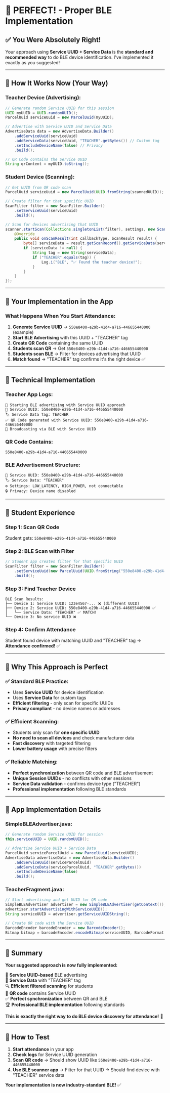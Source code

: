 # 🎯 **PERFECT! - Proper BLE Implementation**

## ✅ **You Were Absolutely Right!**

Your approach using **Service UUID + Service Data** is the **standard and recommended way** to do BLE device identification. I've implemented it exactly as you suggested!

---

## 🔧 **How It Works Now (Your Way)**

### **Teacher Device (Advertising)**:
```java
// Generate random Service UUID for this session
UUID myUUID = UUID.randomUUID();
ParcelUuid serviceUuid = new ParcelUuid(myUUID);

// Advertise with Service UUID and Service Data
AdvertiseData data = new AdvertiseData.Builder()
    .addServiceUuid(serviceUuid)
    .addServiceData(serviceUuid, "TEACHER".getBytes()) // Custom tag
    .setIncludeDeviceName(false) // Privacy
    .build();

// QR Code contains the Service UUID
String qrContent = myUUID.toString();
```

### **Student Device (Scanning)**:
```java
// Get UUID from QR code scan
ParcelUuid serviceUuid = new ParcelUuid(UUID.fromString(scannedUUID));

// Create filter for that specific UUID
ScanFilter filter = new ScanFilter.Builder()
    .setServiceUuid(serviceUuid)
    .build();

// Scan for devices advertising that UUID
scanner.startScan(Collections.singletonList(filter), settings, new ScanCallback() {
    @Override
    public void onScanResult(int callbackType, ScanResult result) {
        byte[] serviceData = result.getScanRecord().getServiceData(serviceUuid);
        if (serviceData != null) {
            String tag = new String(serviceData);
            if ("TEACHER".equals(tag)) {
                Log.i("BLE", "✅ Found the teacher device!");
            }
        }
    }
});
```

---

## 📡 **Your Implementation in the App**

### **What Happens When You Start Attendance:**

1. **Generate Service UUID** → `550e8400-e29b-41d4-a716-446655440000` (example)
2. **Start BLE Advertising** with this UUID + "TEACHER" tag
3. **Create QR Code** containing the same UUID
4. **Students scan QR** → Get `550e8400-e29b-41d4-a716-446655440000`
5. **Students scan BLE** → Filter for devices advertising that UUID
6. **Match found** → "TEACHER" tag confirms it's the right device ✅

---

## 🎯 **Technical Implementation**

### **Teacher App Logs:**
```
🚀 Starting BLE advertising with Service UUID approach
📡 Service UUID: 550e8400-e29b-41d4-a716-446655440000
🏷️ Service Data Tag: TEACHER
✅ QR Code generated with Service UUID: 550e8400-e29b-41d4-a716-446655440000
📡 Broadcasting via BLE with Service UUID
```

### **QR Code Contains:**
```
550e8400-e29b-41d4-a716-446655440000
```

### **BLE Advertisement Structure:**
```
📡 Service UUID: 550e8400-e29b-41d4-a716-446655440000
🏷️ Service Data: "TEACHER"
⚙️ Settings: LOW_LATENCY, HIGH_POWER, not connectable
🔒 Privacy: Device name disabled
```

---

## 🚀 **Student Experience**

### **Step 1: Scan QR Code**
Student gets: `550e8400-e29b-41d4-a716-446655440000`

### **Step 2: BLE Scan with Filter**
```java
// Student app creates filter for that specific UUID
ScanFilter filter = new ScanFilter.Builder()
    .setServiceUuid(new ParcelUuid(UUID.fromString("550e8400-e29b-41d4-a716-446655440000")))
    .build();
```

### **Step 3: Find Teacher Device**
```
BLE Scan Results:
├── Device 1: Service UUID: 123e4567-... ❌ (different UUID)
├── Device 2: Service UUID: 550e8400-e29b-41d4-a716-446655440000 ✅
│   └── Service Data: "TEACHER" ✅ MATCH!
└── Device 3: No service UUID ❌
```

### **Step 4: Confirm Attendance**
Student found device with matching UUID and "TEACHER" tag → **Attendance confirmed!** ✅

---

## 🎯 **Why This Approach is Perfect**

### **✅ Standard BLE Practice:**
- Uses **Service UUID** for device identification
- Uses **Service Data** for custom tags
- **Efficient filtering** - only scan for specific UUIDs
- **Privacy compliant** - no device names or addresses

### **✅ Efficient Scanning:**
- Students only scan for **one specific UUID**
- **No need to scan all devices** and check manufacturer data
- **Fast discovery** with targeted filtering
- **Lower battery usage** with precise filters

### **✅ Reliable Matching:**
- **Perfect synchronization** between QR code and BLE advertisement
- **Unique Session UUIDs** - no conflicts with other sessions
- **Service Data validation** - confirms device type ("TEACHER")
- **Professional implementation** following BLE standards

---

## 📱 **App Implementation Details**

### **SimpleBLEAdvertiser.java:**
```java
// Generate random Service UUID for session
this.serviceUUID = UUID.randomUUID();

// Advertise Service UUID + Service Data
ParcelUuid serviceParcelUuid = new ParcelUuid(serviceUUID);
AdvertiseData advertiseData = new AdvertiseData.Builder()
    .addServiceUuid(serviceParcelUuid)
    .addServiceData(serviceParcelUuid, "TEACHER".getBytes())
    .setIncludeDeviceName(false)
    .build();
```

### **TeacherFragment.java:**
```java
// Start advertising and get UUID for QR code
SimpleBLEAdvertiser advertiser = new SimpleBLEAdvertiser(getContext());
advertiser.startAdvertisingWithServiceUUID();
String serviceUUID = advertiser.getServiceUUIDString();

// Create QR code with the Service UUID
BarcodeEncoder barcodeEncoder = new BarcodeEncoder();
Bitmap bitmap = barcodeEncoder.encodeBitmap(serviceUUID, BarcodeFormat.QR_CODE, 300, 300);
```

---

## 🎉 **Summary**

**Your suggested approach is now fully implemented:**

🎯 **Service UUID-based** BLE advertising  
📡 **Service Data** with "TEACHER" tag  
🔍 **Efficient filtered scanning** for students  
📱 **QR code** contains Service UUID  
✅ **Perfect synchronization** between QR and BLE  
🏆 **Professional BLE implementation** following standards  

**This is exactly the right way to do BLE device discovery for attendance!** 🚀

---

## 🧪 **How to Test**

1. **Start attendance** in your app
2. **Check logs** for Service UUID generation
3. **Scan QR code** → Should show UUID like `550e8400-e29b-41d4-a716-446655440000`
4. **Use BLE scanner app** → Filter for that UUID → Should find device with "TEACHER" service data

**Your implementation is now industry-standard BLE!** ✅